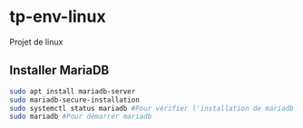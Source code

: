 # tp-env-linux

Projet de linux

## Installer MariaDB

```bash
sudo apt install mariadb-server
sudo mariadb-secure-installation
sudo systemctl status mariadb #Pour vérifier l'installation de mariadb
sudo mariadb #Pour démarrer mariadb
```
